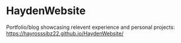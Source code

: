 # HaydenWebsite
 Portfolio/blog showcasing relevent experience and personal projects: https://hayrosssibz22.github.io/HaydenWebsite/
